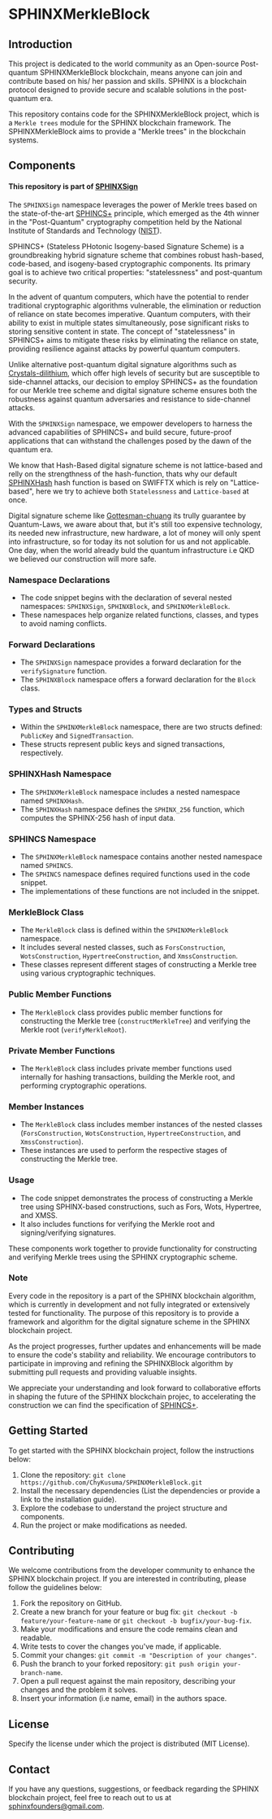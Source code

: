 # SPHINXMerkleBlock


## Introduction

This project is dedicated to the world community as an Open-source Post-quantum SPHINXMerkleBlock blockchain, means anyone can join and contribute based on his/ her passion and skills. SPHINX is a blockchain protocol designed to provide secure and scalable solutions in the post-quantum era.

This repository contains code for the SPHINXMerkleBlock project, which is a `Merkle trees` module for the SPHINX blockchain framework. The SPHINXMerkleBlock aims to provide a "Merkle trees" in the blockchain systems.


## Components

#### This repository is part of [SPHINXSign](https://github.com/SPHINX-HUB-ORG/SPHINXSign)
The `SPHINXSign` namespace leverages the power of Merkle trees based on the state-of-the-art [SPHINCS+](https://sphincs.org/) principle, which emerged as the 4th winner in the "Post-Quantum" cryptography competition held by the National Institute of Standards and Technology ([NIST](https://www.nist.gov/publications/breaking-category-five-sphincs-sha-256)).

SPHINCS+ (Stateless PHotonic Isogeny-based Signature Scheme) is a groundbreaking hybrid signature scheme that combines robust hash-based, code-based, and isogeny-based cryptographic components. Its primary goal is to achieve two critical properties: "statelessness" and post-quantum security.

In the advent of quantum computers, which have the potential to render traditional cryptographic algorithms vulnerable, the elimination or reduction of reliance on state becomes imperative. Quantum computers, with their ability to exist in multiple states simultaneously, pose significant risks to storing sensitive content in state. The concept of "statelessness" in SPHINCS+ aims to mitigate these risks by eliminating the reliance on state, providing resilience against attacks by powerful quantum computers.

Unlike alternative post-quantum digital signature algorithms such as [Crystals-dilithium](https://pq-crystals.org/dilithium/), which offer high levels of security but are susceptible to side-channel attacks, our decision to employ SPHINCS+ as the foundation for our Merkle tree scheme and digital signature scheme ensures both the robustness against quantum adversaries and resistance to side-channel attacks.

With the `SPHINXSign` namespace, we empower developers to harness the advanced capabilities of SPHINCS+ and build secure, future-proof applications that can withstand the challenges posed by the dawn of the quantum era.

We know that Hash-Based digital signature scheme is not lattice-based and relly on the strengthness of the hash-function, thats why our default [SPHINXHash](https://github.com/ChyKusuma/SPHINXHash) hash function is based on SWIFFTX which is rely on "Lattice-based", here we try to achieve both `Statelessness` and `Lattice-based` at once.

Digital signature scheme like [Gottesman-chuang](https://www.researchgate.net/publication/2186040_Quantum_Digital_Signatures) its trully guarantee by Quantum-Laws, we aware about that, but it's still too expensive technology, its needed new infrastructure, new hardware, a lot of money will only spent into infrastructure, so for today its not solution for us and not applicable. One day, when the world already buld the quantum infrastructure i.e QKD we believed our construction will more safe.


### Namespace Declarations
- The code snippet begins with the declaration of several nested namespaces: `SPHINXSign`, `SPHINXBlock`, and `SPHINXMerkleBlock`.
- These namespaces help organize related functions, classes, and types to avoid naming conflicts.

### Forward Declarations
- The `SPHINXSign` namespace provides a forward declaration for the `verifySignature` function.
- The `SPHINXBlock` namespace offers a forward declaration for the `Block` class.

### Types and Structs
- Within the `SPHINXMerkleBlock` namespace, there are two structs defined: `PublicKey` and `SignedTransaction`.
- These structs represent public keys and signed transactions, respectively.

### SPHINXHash Namespace
- The `SPHINXMerkleBlock` namespace includes a nested namespace named `SPHINXHash`.
- The `SPHINXHash` namespace defines the `SPHINX_256` function, which computes the SPHINX-256 hash of input data.

### SPHINCS Namespace
- The `SPHINXMerkleBlock` namespace contains another nested namespace named `SPHINCS`.
- The `SPHINCS` namespace defines required functions used in the code snippet.
- The implementations of these functions are not included in the snippet.

### MerkleBlock Class
- The `MerkleBlock` class is defined within the `SPHINXMerkleBlock` namespace.
- It includes several nested classes, such as `ForsConstruction`, `WotsConstruction`, `HypertreeConstruction`, and `XmssConstruction`.
- These classes represent different stages of constructing a Merkle tree using various cryptographic techniques.

### Public Member Functions
- The `MerkleBlock` class provides public member functions for constructing the Merkle tree (`constructMerkleTree`) and verifying the Merkle root (`verifyMerkleRoot`).

### Private Member Functions
- The `MerkleBlock` class includes private member functions used internally for hashing transactions, building the Merkle root, and performing cryptographic operations.

### Member Instances
- The `MerkleBlock` class includes member instances of the nested classes (`ForsConstruction`, `WotsConstruction`, `HypertreeConstruction`, and `XmssConstruction`).
- These instances are used to perform the respective stages of constructing the Merkle tree.

### Usage
- The code snippet demonstrates the process of constructing a Merkle tree using SPHINX-based constructions, such as Fors, Wots, Hypertree, and XMSS.
- It also includes functions for verifying the Merkle root and signing/verifying signatures.

These components work together to provide functionality for constructing and verifying Merkle trees using the SPHINX cryptographic scheme.


### Note

Every code in the repository is a part of the SPHINX blockchain algorithm, which is currently in development and not fully integrated or extensively tested for functionality. The purpose of this repository is to provide a framework and algorithm for the digital signature scheme in the SPHINX blockchain project.

As the project progresses, further updates and enhancements will be made to ensure the code's stability and reliability. We encourage contributors to participate in improving and refining the SPHINXBlock algorithm by submitting pull requests and providing valuable insights.

We appreciate your understanding and look forward to collaborative efforts in shaping the future of the SPHINX blockchain projec, to accelerating the construction we can find the specification of [SPHINCS+](https://github.com/SPHINX-HUB-ORG/SPHINXSign/blob/main/sphincs%2B-round3-specification.pdf).


## Getting Started
To get started with the SPHINX blockchain project, follow the instructions below:

1. Clone the repository: `git clone https://github.com/ChyKusuma/SPHINXMerkleBlock.git`
2. Install the necessary dependencies (List the dependencies or provide a link to the installation guide).
3. Explore the codebase to understand the project structure and components.
4. Run the project or make modifications as needed.


## Contributing
We welcome contributions from the developer community to enhance the SPHINX blockchain project. If you are interested in contributing, please follow the guidelines below:

1. Fork the repository on GitHub.
2. Create a new branch for your feature or bug fix: `git checkout -b feature/your-feature-name` or `git checkout -b bugfix/your-bug-fix`.
3. Make your modifications and ensure the code remains clean and readable.
4. Write tests to cover the changes you've made, if applicable.
5. Commit your changes: `git commit -m "Description of your changes"`.
6. Push the branch to your forked repository: `git push origin your-branch-name`.
7. Open a pull request against the main repository, describing your changes and the problem it solves.
8. Insert your information (i.e name, email) in the authors space.

## License
Specify the license under which the project is distributed (MIT License).

## Contact
If you have any questions, suggestions, or feedback regarding the SPHINX blockchain project, feel free to reach out to us at [sphinxfounders@gmail.com](mailto:sphinxfounders@gmail.com).
